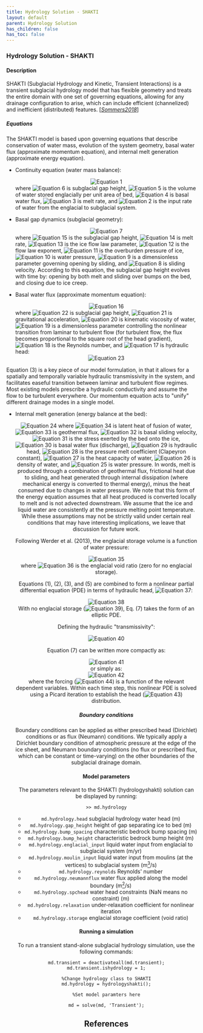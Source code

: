 ```yaml
---
title: Hydrology Solution - SHAKTI
layout: default
parent: Hydrology Solution
has_children: false
has_toc: false
---
```


### Hydrology Solution - SHAKTI
#### Description
SHAKTI (Subglacial Hydrology and Kinetic, Transient Interactions) is a transient subglacial hydrology model that has flexible geometry and treats the entire domain with one set of governing equations, allowing for any drainage configuration to arise, which can include efficient (channelized) and inefficient (distributed) features. [<a href="#references">*Sommers2018*</a>]

##### Equations
The SHAKTI model is based upon governing equations that describe conservation of water mass, evolution of the system geometry, basal water flux (approximate momentum equation), and internal melt generation (approximate energy equation).


- Continuity equation (water mass balance):

  <div align="center"><img src="https://latex.codecogs.com/svg.latex?\frac{\partial b}{\partial t}+\frac{\partial b_e}{\partial t}+\nabla \cdot \vec{q}=\frac{\dot m}{\rho_w}+i_{e\rightarrow b}" alt="Equation 1"></div>
  where <img src="https://latex.codecogs.com/svg.latex?b" alt="Equation 6"> is subglacial gap height, <img src="https://latex.codecogs.com/svg.latex?b_e" alt="Equation 5"> is the volume of water stored englacially per unit area of bed, <img src="https://latex.codecogs.com/svg.latex?\vec{q}" alt="Equation 4"> is basal water flux, <img src="https://latex.codecogs.com/svg.latex?\dot{m}" alt="Equation 3"> is melt rate, and <img src="https://latex.codecogs.com/svg.latex?i_{e\rightarrow b}" alt="Equation 2"> is the input rate of water from the englacial to subglacial system.


- Basal gap dynamics (subglacial geometry):

  <div align="center"><img src="https://latex.codecogs.com/svg.latex?\frac{\partial b}{\partial t}=\frac{\dot{m}}{\rho_i}+\beta u_b-A|p_i-p_w|^{n-1}(p_i-p_w)b" alt="Equation 7"></div>
  where <img src="https://latex.codecogs.com/svg.latex?b" alt="Equation 15"> is the subglacial gap height, <img src="https://latex.codecogs.com/svg.latex?\dot{m}" alt="Equation 14"> is melt rate, <img src="https://latex.codecogs.com/svg.latex?A" alt="Equation 13"> is the ice flow law parameter, <img src="https://latex.codecogs.com/svg.latex?n" alt="Equation 12"> is the flow law exponent, <img src="https://latex.codecogs.com/svg.latex?p_i" alt="Equation 11"> is the overburden pressure of ice, <img src="https://latex.codecogs.com/svg.latex?p_w" alt="Equation 10"> is water pressure, <img src="https://latex.codecogs.com/svg.latex?\beta" alt="Equation 9"> is a dimensionless parameter governing opening by sliding, and <img src="https://latex.codecogs.com/svg.latex?u_b" alt="Equation 8"> is sliding velocity. According to this equation, the subglacial gap height evolves with time by: opening by both melt and sliding over bumps on the bed, and closing due to ice creep.


- Basal water flux (approximate momentum equation):

  <div align="center"><img src="https://latex.codecogs.com/svg.latex?\vec{q}=\frac{-b^3g}{12\nu(1+\omega Re)}\nabla h" alt="Equation 16"></div>
  where <img src="https://latex.codecogs.com/svg.latex?b" alt="Equation 22"> is subglacial gap height, <img src="https://latex.codecogs.com/svg.latex?g" alt="Equation 21"> is gravitational acceleration, <img src="https://latex.codecogs.com/svg.latex?\nu" alt="Equation 20"> is kinematic viscosity of water, <img src="https://latex.codecogs.com/svg.latex?\omega" alt="Equation 19"> is a dimensionless parameter controlling the nonlinear transition from laminar to turbulent flow (for turbulent flow, the flux becomes proportional to the square root of the head gradient), <img src="https://latex.codecogs.com/svg.latex?Re" alt="Equation 18"> is the Reynolds number, and <img src="https://latex.codecogs.com/svg.latex?h" alt="Equation 17"> is hydraulic head:

  <div align="center"><img src="https://latex.codecogs.com/svg.latex?h=\frac{p_w}{\rho_w g}+z_b" alt="Equation 23"></div>

Equation (3) is a key piece of our model formulation, in that it allows for a spatially and temporally variable hydraulic transmissivity in the system, and facilitates easeful transition between laminar and turbulent flow regimes. Most existing models prescribe a hydraulic conductivity and assume the flow to be turbulent everywhere. Our momentum equation acts to "unify" different drainage modes in a single model.


- Internal melt generation (energy balance at the bed):

  <div align="center"><img src="https://latex.codecogs.com/svg.latex?
\dot{m}=\frac{1}{L}(G+\vec{u_b}\cdot\vec{\tau_b}-\rho_wg\vec{q}\cdot\nabla h-c_t c_w \rho_w \vec{q}\cdot\nabla p_w)" alt="Equation 24"></div>
  where <img src="https://latex.codecogs.com/svg.latex?L" alt="Equation 34"> is latent heat of fusion of water, <img src="https://latex.codecogs.com/svg.latex?G" alt="Equation 33"> is geothermal flux, <img src="https://latex.codecogs.com/svg.latex?u_b" alt="Equation 32"> is basal sliding velocity, <img src="https://latex.codecogs.com/svg.latex?\tau_b" alt="Equation 31"> is the stress exerted by the bed onto the ice, <img src="https://latex.codecogs.com/svg.latex?\vec{q}" alt="Equation 30"> is basal water flux (discharge), <img src="https://latex.codecogs.com/svg.latex?h" alt="Equation 29"> is hydraulic head, <img src="https://latex.codecogs.com/svg.latex?c_t" alt="Equation 28"> is the pressure melt coefficient (Clapeyron constant), <img src="https://latex.codecogs.com/svg.latex?c_w" alt="Equation 27"> is the heat capacity of water, <img src="https://latex.codecogs.com/svg.latex?\rho_w" alt="Equation 26"> is density of water, and <img src="https://latex.codecogs.com/svg.latex?p_w" alt="Equation 25"> is water pressure. In words, melt is produced through a combination of geothermal flux, frictional heat due to sliding, and heat generated through internal dissipation (where mechanical energy is converted to thermal energy), minus the heat consumed due to changes in water pressure. We note that this form of the energy equation assumes that all heat produced is converted locally to melt and is not advected downstream. We assume that the ice and liquid water are consistently at the pressure melting point temperature. While these assumptions may not be strictly valid under certain real conditions that may have interesting implications, we leave that discussion for future work.

Following Werder et al. (2013), the englacial storage volume is a function of water pressure:

<div align="center"><img src="https://latex.codecogs.com/svg.latex?
b_e=e_v\frac{\rho_wgh-\rho_wgz_b}{\rho_wg}=e_v(h-z_b)" alt="Equation 35"></div>
where <img src="https://latex.codecogs.com/svg.latex?e_v" alt="Equation 36"> is the englacial void ratio (zero for no englacial storage).

Equations (1), (2), (3), and (5) are combined to form a nonlinear partial differential equation (PDE) in terms of hydraulic head, <img src="https://latex.codecogs.com/svg.latex?h" alt="Equation 37">:

<div align="center"><img src="https://latex.codecogs.com/svg.latex?
\nabla\cdot\left[\frac{-b^3g}{12\nu(1+\omega Re)}\cdot\nabla h\right]+\frac{\partial e_v(h-z_b)}{\partial t}=\dot{m}\left[\frac{1}{\rho_w}-\frac{1}{\rho_i}\right]+A|p_i-p_w|^{n-1}(p_i-p_w)b-\beta u_b+i_{e\rightarrow b}" alt="Equation 38"></div>
With no englacial storage (<img src="https://latex.codecogs.com/svg.latex?e_v=0" alt="Equation 39">), Eq. (7) takes the form of an elliptic PDE.

Defining the hydraulic "transmissivity":

<div align="center"><img src="https://latex.codecogs.com/svg.latex?
\vec{K}=\frac{-b^3g}{12\nu(1+\omega Re)}" alt="Equation 40"></div>

Equation (7) can be written more compactly as:

<div align="center"><img src="https://latex.codecogs.com/svg.latex?
\nabla\cdot(\vec{K}\cdot\nabla h)+\frac{\partial e_v(h-z_b)}{\partial t}=\dot{m}(\frac{1}{\rho_w}-\frac{1}{\rho_i})+A|p_i-p_w|^{n-1}(p_i-p_w)b-\beta u_b+i_{e\rightarrow b}" alt="Equation 41"></div>
or simply as:

<div align="center"><img src="https://latex.codecogs.com/svg.latex?
\nabla\cdot(\vec{K}\cdot\nabla h)+\frac{\partial e_v(h-z_b)}{\partial t}=RHS" alt="Equation 42"></div>
where the forcing (<img src="https://latex.codecogs.com/svg.latex?RHS" alt="Equation 44">) is a function of the relevant dependent variables. Within each time step, this nonlinear PDE is solved using a Picard iteration to establish the head (<img src="https://latex.codecogs.com/svg.latex?h" alt="Equation 43">) distribution.

##### Boundary conditions
Boundary conditions can be applied as either prescribed head (Dirichlet) conditions or as flux (Neumann) conditions. We typically apply a Dirichlet boundary condition of atmospheric pressure at the edge of the ice sheet, and Neumann boundary conditions (no flux or prescribed flux, which can be constant or time-varying) on the other boundaries of the subglacial drainage domain.

#### Model parameters
The parameters relevant to the SHAKTI (hydrologyshakti) solution can be displayed by running:
````
>> md.hydrology
````


- `md.hydrology.head` subglacial hydrology water head (m)
- `md.hydrology.gap_height` height of gap separating ice to bed (m)
- `md.hydrology.bump_spacing` characteristic bedrock bump spacing (m)
- `md.hydrology.bump_height` characteristic bedrock bump height (m)
- `md.hydrology.englacial_input` liquid water input from englacial to subglacial system (m/yr)
- `md.hydrology.moulin_input` liquid water input from moulins (at the vertices) to subglacial system (m<a href="#footnotes" target="_top"><sup>3</sup></a>/s)
- `md.hydrology.reynolds` Reynolds' number
- `md.hydrology.neumannflux` water flux applied along the model boundary (m<a href="#footnotes" target="_top"><sup>2</sup></a>/s)
- `md.hydrology.spchead` water head constraints (NaN means no constraint) (m)
- `md.hydrology.relaxation` under-relaxation coefficient for nonlinear iteration
- `md.hydrology.storage` englacial storage coefficient (void ratio)

#### Running a simulation
To run a transient stand-alone subglacial hydrology simulation, use the following commands:
````
md.transient = deactivateall(md.transient);
md.transient.ishydrology = 1;

%Change hydrology class to SHAKTI
md.hydrology = hydrologyshakti();

%Set model paramters here

md = solve(md, 'Transient');
````


## References
